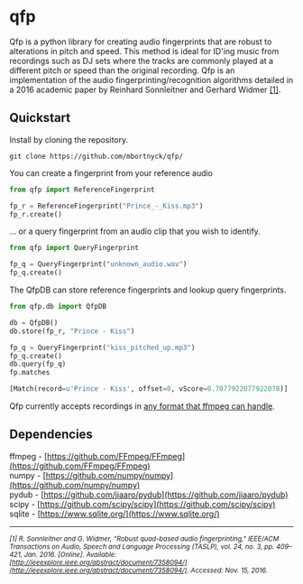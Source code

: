 # qfp
Qfp is a python library for creating audio fingerprints that are robust to alterations in pitch and speed. This method is ideal for ID'ing music from recordings such as DJ sets where the tracks are commonly played at a different pitch or speed than the original recording. Qfp is an implementation of the audio fingerprinting/recognition algorithms detailed in a 2016 academic paper by Reinhard Sonnleitner and Gerhard Widmer [[1]](http://www.cp.jku.at/research/papers/Sonnleitner_etal_DAFx_2014.pdf).

## Quickstart
Install by cloning the repository.

```
git clone https://github.com/mbortnyck/qfp/
```

You can create a fingerprint from your reference audio

```python
from qfp import ReferenceFingerprint

fp_r = ReferenceFingerprint("Prince_-_Kiss.mp3")
fp_r.create()
```

... or a query fingerprint from an audio clip that you wish to identify.

```python
from qfp import QueryFingerprint

fp_q = QueryFingerprint("unknown_audio.wav")
fp_q.create()
```

The QfpDB can store reference fingerprints and lookup query fingerprints.
```python
from qfp.db import QfpDB

db = QfpDB()
db.store(fp_r, "Prince - Kiss")
```

```python
fp_q = QueryFingerprint("kiss_pitched_up.mp3")
fp_q.create()
db.query(fp_q)
fp.matches
```
```python
[Match(record=u'Prince - Kiss', offset=0, vScore=0.7077922077922078)]
```

Qfp currently accepts recordings in [any format that ffmpeg can handle](http://www.ffmpeg.org/general.html#File-Formats).

## Dependencies

ffmpeg - [https://github.com/FFmpeg/FFmpeg](https://github.com/FFmpeg/FFmpeg)<br>
numpy - [https://github.com/numpy/numpy](https://github.com/numpy/numpy)<br>
pydub - [https://github.com/jiaaro/pydub](https://github.com/jiaaro/pydub)<br>
scipy - [https://github.com/scipy/scipy](https://github.com/scipy/scipy)<br>
sqlite - [https://www.sqlite.org/](https://www.sqlite.org/)<br>

***
*<sub>[1]	R. Sonnleitner and G. Widmer, "Robust quad-based audio fingerprinting," IEEE/ACM Transactions on Audio, Speech and Language Processing (TASLP), vol. 24, no. 3, pp. 409–421, Jan. 2016. [Online]. Available: [http://ieeexplore.ieee.org/abstract/document/7358094/](http://ieeexplore.ieee.org/abstract/document/7358094/). Accessed: Nov. 15, 2016.<sub>*
